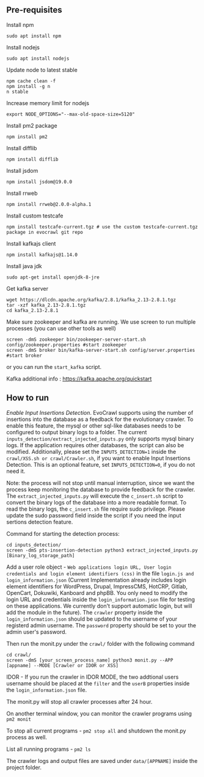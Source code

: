 ## Pre-requisites ##

Install npm
```
sudo apt install npm
```

Install nodejs
```
sudo apt install nodejs
```

Update node to latest stable 
```
npm cache clean -f
npm install -g n
n stable
```

Increase memory limit for nodejs
```
export NODE_OPTIONS="--max-old-space-size=5120"
```

Install pm2 package
```
npm install pm2
```

Install difflib
```
npm install difflib
```

Install jsdom
```
npm install jsdom@19.0.0
```

Install rrweb

```
npm install rrweb@2.0.0-alpha.1
```

Install custom testcafe
```
npm install testcafe-current.tgz # use the custom testcafe-current.tgz package in evocrawl git repo
```

Install kafkajs client
```
npm install kafkajs@1.14.0
```

Install java jdk
```
sudo apt-get install openjdk-8-jre
```

Get kafka server
```
wget https://dlcdn.apache.org/kafka/2.8.1/kafka_2.13-2.8.1.tgz
tar -xzf kafka_2.13-2.8.1.tgz
cd kafka_2.13-2.8.1
```

Make sure zookeeper and kafka are running.
We use screen to run multiple processes (you can use other tools as well)
```
screen -dmS zookeeper bin/zookeeper-server-start.sh config/zookeeper.properties #start zookeeper
screen -dmS broker bin/kafka-server-start.sh config/server.properties #start broker
```
or you can run the `start_kafka` script.

Kafka additional info : https://kafka.apache.org/quickstart


## How to run ##
*Enable Input Insertions Detection*. EvoCrawl supports using the number of insertions into the database as a feedback for the evolutionary crawler. To enable this feature, the mysql or other sql-like databases needs to be configured to output binary logs to a folder. The current ```inputs_detection/extract_injected_inputs.py``` only supports mysql binary logs. If the application requires other databases, the script can also be modified. Additionally, please set the ```INPUTS_DETECTION=1``` inside the ```crawl/XSS.sh or crawl/Crawler.sh```, if you want to enable Input Insertions Detection. This is an optional feature, set ```INPUTS_DETECTION=0```, if you do not need it.

Note: the process will not stop until manual interruption, since we want the process keep monitoring the database to provide feedback for the crawler. The `extract_injected_inputs.py` will execute the `c_insert.sh` script to convert the binary logs of the database into a more readable format. To read the binary logs, the `c_insert.sh` file require sudo privilege. Please update the sudo password field inside the script if you need the input sertions detection feature.

Command for starting the detection process:
```
cd inputs_detection/
screen -dmS pts-insertion-detection python3 extract_injected_inputs.py [Binary_log_storage_path]
```

Add a user role object - ```Web applications login URL, User login credentials and login element identifiers (css)``` in the file `login.js and login_information.json`
(Current Implementation already includes login element identifiers for WordPress, Drupal, ImpressCMS, HotCRP, Gitlab, OpenCart, Dokuwiki, Kanboard and phpBB. You only need to modify the login URL and credentials inside the `login_information.json` file for testing on these applications. We currently don't support automatic login, but will add the module in the future). The `crawler` property inside the `login_information.json` should be updated to the username of your registerd admin username. The `password` property should be set to your the admin user's password.

Then run the monit.py under the `crawl/` folder with the following command

```
cd crawl/
screen -dmS [your_screen_process_name] python3 monit.py --APP [appname] --MODE [Crawler or IDOR or XSS]
```

IDOR - If you run the crawler in IDOR MODE, the two addtional users username should be placed at the `filter` and the `userB` properties inside the `login_information.json` file.

The monit.py will stop all crawler processes after 24 hour.

On another terminal window, you can monitor the crawler programs using `pm2 monit`

To stop all current programs - `pm2 stop all` and shutdown the monit.py process as well.

List all running programs - `pm2 ls`

The crawler logs and output files are saved under `data/[APPNAME]` inside the project folder.